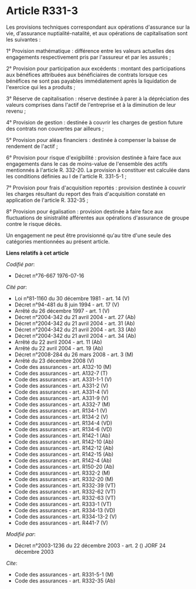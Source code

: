 # Article R331-3

Les provisions techniques correspondant aux opérations d'assurance sur la vie, d'assurance nuptialité-natalité, et aux
opérations de capitalisation sont les suivantes :

1° Provision mathématique : différence entre les valeurs actuelles des engagements respectivement pris par l'assureur et par
les assurés ;

2° Provision pour participation aux excédents : montant des participations aux bénéfices attribuées aux bénéficiaires de
contrats lorsque ces bénéfices ne sont pas payables immédiatement après la liquidation de l'exercice qui les a produits ;

3° Réserve de capitalisation : réserve destinée à parer à la dépréciation des valeurs comprises dans l'actif de l'entreprise
et à la diminution de leur revenu ;

4° Provision de gestion : destinée à couvrir les charges de gestion future des contrats non couvertes par ailleurs ;

5° Provision pour aléas financiers : destinée à compenser la baisse de rendement de l'actif ;

6° Provision pour risque d'exigibilité : provision destinée à faire face aux engagements dans le cas de moins-value de
l'ensemble des actifs mentionnés à l'article R. 332-20. La provision à constituer est calculée dans les conditions définies
au I de l'article R. 331-5-1 ;

7° Provision pour frais d'acquisition reportés : provision destinée à couvrir les charges résultant du report des frais
d'acquisition constaté en application de l'article R. 332-35 ;

8° Provision pour égalisation : provision destinée à faire face aux fluctuations de sinistralité afférentes aux opérations
d'assurance de groupe contre le risque décès.

Un engagement ne peut être provisionné qu'au titre d'une seule des catégories mentionnées au présent article.

**Liens relatifs à cet article**

_Codifié par_:

  - Décret n°76-667 1976-07-16

_Cité par_:

  - Loi n°81-1160 du 30 décembre 1981 - art. 14 (V)
  - Décret n°94-481 du 8 juin 1994 - art. 17 (V)
  - Arrêté du 26 décembre 1997 - art. 1 (V)
  - Décret n°2004-342 du 21 avril 2004 - art. 27 (Ab)
  - Décret n°2004-342 du 21 avril 2004 - art. 31 (Ab)
  - Décret n°2004-342 du 21 avril 2004 - art. 33 (Ab)
  - Décret n°2004-342 du 21 avril 2004 - art. 34 (Ab)
  - Arrêté du 22 avril 2004 - art. 11 (Ab)
  - Arrêté du 22 avril 2004 - art. 19 (Ab)
  - Décret n°2008-284 du 26 mars 2008 - art. 3 (M)
  - Arrêté du 23 décembre 2008 (V)
  - Code des assurances - art. A132-10 (M)
  - Code des assurances - art. A132-7 (T)
  - Code des assurances - art. A331-1-1 (V)
  - Code des assurances - art. A331-2 (V)
  - Code des assurances - art. A331-4 (V)
  - Code des assurances - art. A331-9 (V)
  - Code des assurances - art. A332-7 (M)
  - Code des assurances - art. R134-1 (V)
  - Code des assurances - art. R134-2 (V)
  - Code des assurances - art. R134-4 (VD)
  - Code des assurances - art. R134-6 (VD)
  - Code des assurances - art. R142-1 (Ab)
  - Code des assurances - art. R142-10 (Ab)
  - Code des assurances - art. R142-12 (Ab)
  - Code des assurances - art. R142-15 (Ab)
  - Code des assurances - art. R142-4 (Ab)
  - Code des assurances - art. R150-20 (Ab)
  - Code des assurances - art. R332-2 (M)
  - Code des assurances - art. R332-20 (M)
  - Code des assurances - art. R332-39 (VT)
  - Code des assurances - art. R332-62 (VT)
  - Code des assurances - art. R332-63 (VT)
  - Code des assurances - art. R333-1 (VT)
  - Code des assurances - art. R334-13 (VD)
  - Code des assurances - art. R334-13-2 (V)
  - Code des assurances - art. R441-7 (V)

_Modifié par_:

  - Décret n°2003-1236 du 22 décembre 2003 - art. 2 () JORF 24 décembre 2003

_Cite_:

  - Code des assurances - art. R331-5-1 (M)
  - Code des assurances - art. R332-35 (Ab)
